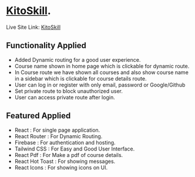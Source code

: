 # [KitoSkill](https://kito-skill.web.app/).


Live Site Link:  [KitoSkill](https://kito-skill.web.app/)

## Functionality Applied

- Added Dynamic routing for a good user experience.
- Course name shown in home page which is clickable for dynamic route.
- In Course route we have shown all courses and also show course name in a sidebar which is clickable for course details route.
- User can log in or register with only email, password or Google/Github
- Set private route to block unauthorized user.
- User can access private route after login.

## Featured Applied

- React : For single page application.
- React Router : For Dynamic Routing.
- Firebase : For authentication and hosting.
- Tailwind CSS : For Easy and Good User Interface.
- React Pdf : For Make a pdf of course details.
- React Hot Toast : For showing messages.
- React Icons : For showing icons on UI.